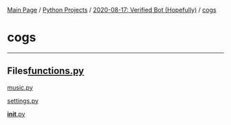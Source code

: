 [Main Page](/) / [Python Projects](/python) / [2020-08-17: Verified Bot (Hopefully)](2020-08-17_Verified_Bot_(Hopefully)) / [cogs](cogs)

# cogs

-----

## Files[functions.py](functions.py)

[music.py](music.py)

[settings.py](settings.py)

[__init__.py](__init__.py)